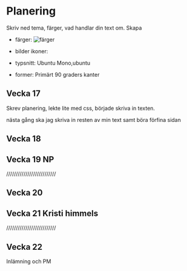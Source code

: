 # Planering

Skriv ned tema, färger, vad handlar din text om.
Skapa 

* färger:
![färger](../img/f%C3%A4rger%20kanmpanj.png)
* bilder ikoner:

* typsnitt:
Ubuntu Mono,ubuntu
* former:
Primärt 90 graders kanter



## Vecka 17
Skrev planering, lekte lite med css, började skriva in texten.

nästa gång ska jag skriva in resten av min text samt böra förfina sidan

## Vecka 18



## Vecka 19 NP
//////////////////////////

## Vecka 20



## Vecka 21 Kristi himmels
//////////////////////////



## Vecka 22 

Inlämning och PM




